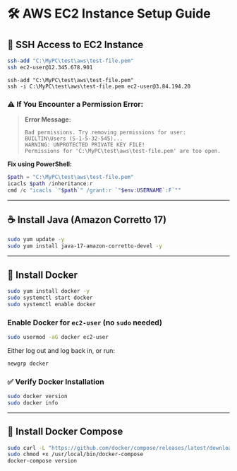 # 🛠 AWS EC2 Instance Setup Guide

## 🔐 SSH Access to EC2 Instance

```bash
ssh-add "C:\MyPC\test\aws\test-file.pem"
ssh ec2-user@12.345.678.901
```

```
ssh-add "C:\MyPC\test\aws\test-file.pem"
ssh -i C:\MyPC\test\aws\test-file.pem ec2-user@3.84.194.20
```

### ⚠️ If You Encounter a Permission Error:

> **Error Message:**
> ```
> Bad permissions. Try removing permissions for user: BUILTIN\Users (S-1-5-32-545)...
> WARNING: UNPROTECTED PRIVATE KEY FILE!
> Permissions for 'C:\MyPC\test\aws\test-file.pem' are too open.
> ```

**Fix using PowerShell:**

```powershell
$path = "C:\MyPC\test\aws\test-file.pem"
icacls $path /inheritance:r
cmd /c "icacls `"$path`" /grant:r `"$env:USERNAME`:F`""
```

---

## ☕ Install Java (Amazon Corretto 17)

```bash
sudo yum update -y
sudo yum install java-17-amazon-corretto-devel -y
```

---

## 🐳 Install Docker

```bash
sudo yum install docker -y
sudo systemctl start docker
sudo systemctl enable docker
```

### Enable Docker for `ec2-user` (no `sudo` needed)

```bash
sudo usermod -aG docker ec2-user
```

Either log out and log back in, or run:

```bash
newgrp docker
```

### ✅ Verify Docker Installation

```bash
sudo docker version
sudo docker info
```

---

## 🔧 Install Docker Compose

```bash
sudo curl -L "https://github.com/docker/compose/releases/latest/download/docker-compose-$(uname -s)-$(uname -m)" -o /usr/local/bin/docker-compose
sudo chmod +x /usr/local/bin/docker-compose
docker-compose version
```

